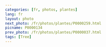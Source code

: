 ```yaml
---
categories: [fr, photos, plantes]
lang: fr
layout: photo
next_photo: /fr/photos/plantes/P0000259.html
picname: P0000134
prev_photo: /fr/photos/plantes/P0000037.html
tags: [Tree]
---
```

